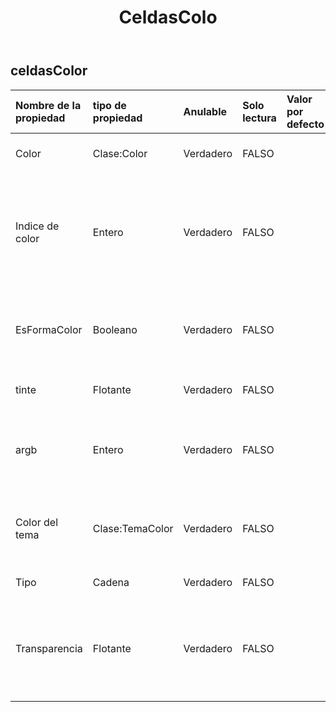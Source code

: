 ﻿---
title: CeldasColo
second_title: Aspose.Cells Cloud Documen
type: docs
url: /es/specification/model/cellscolor/
description: "Aspose.Cells Especificación del modelo de nube: CellsColor. Maneje sin esfuerzo Excel y otros documentos de hoja de cálculo con funciones como abrir, generar, editar, dividir, fusionar, comparar y convertir."
weight: 50
---
## **celdasColor**

 

| Nombre de la propiedad| tipo de propiedad| Anulable| Solo lectura| Valor por defecto| Descripción|
|:- |:- |:- |:- |:- |:- |
| Color| Clase:Color| Verdadero| FALSO|| Obtiene y establece el color RGB.|
| Indice de color| Entero| Verdadero| FALSO|| Obtiene y establece el índice de color en la paleta de colores. Sólo aplica de color indexado.|
| EsFormaColor| Booleano| Verdadero| FALSO|| Obtiene y establece el color que se debe aplicar a la celda o forma.|
| tinte| Flotante| Verdadero| FALSO|| Establecer el tono del color de la forma.|
| argb| Entero| Verdadero| FALSO|| Obtiene y establece el color a partir de un valor ARGB de 32 bits.|
| Color del tema| Clase:TemaColor| Verdadero| FALSO|| Obtiene el color del tema. Solo aplica para el tipo de color del tema.|
| Tipo| Cadena| Verdadero| FALSO|| El tipo de color.|
| Transparencia| Flotante| Verdadero| FALSO|| Obtiene y establece la transparencia como un valor desde 0,0 (opaco) hasta 1,0 (claro).|

